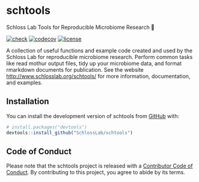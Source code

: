 
<!-- README.md is generated from README.Rmd. Please edit that file -->

# schtools

Schloss Lab Tools for Reproducible Microbiome Research 💩

<!-- badges: start -->

[![check](https://github.com/SchlossLab/schtools/workflows/check/badge.svg)](https://github.com/SchlossLab/schtools/actions)
[![codecov](https://codecov.io/gh/SchlossLab/schtools/branch/master/graph/badge.svg)](https://app.codecov.io/gh/SchlossLab/schtools?branch=main)
[![license](https://img.shields.io/badge/license-MIT-blue.svg)](https://github.com/SchlossLab/schtools/blob/main/LICENSE.md)
<!-- badges: end -->

A collection of useful functions and example code created and used by
the Schloss Lab for reproducible microbiome research. Perform common
tasks like read mothur output files, tidy up your microbiome data, and
format rmarkdown documents for publication. See the website
<http://www.schlosslab.org/schtools/> for more information,
documentation, and examples.

## Installation

You can install the development version of schtools from
[GitHub](https://github.com/SchlossLab) with:

``` r
# install.packages("devtools")
devtools::install_github("SchlossLab/schtools")
```

## Code of Conduct

Please note that the schtools project is released with a [Contributor
Code of
Conduct](https://contributor-covenant.org/version/2/0/CODE_OF_CONDUCT.html).
By contributing to this project, you agree to abide by its terms.
